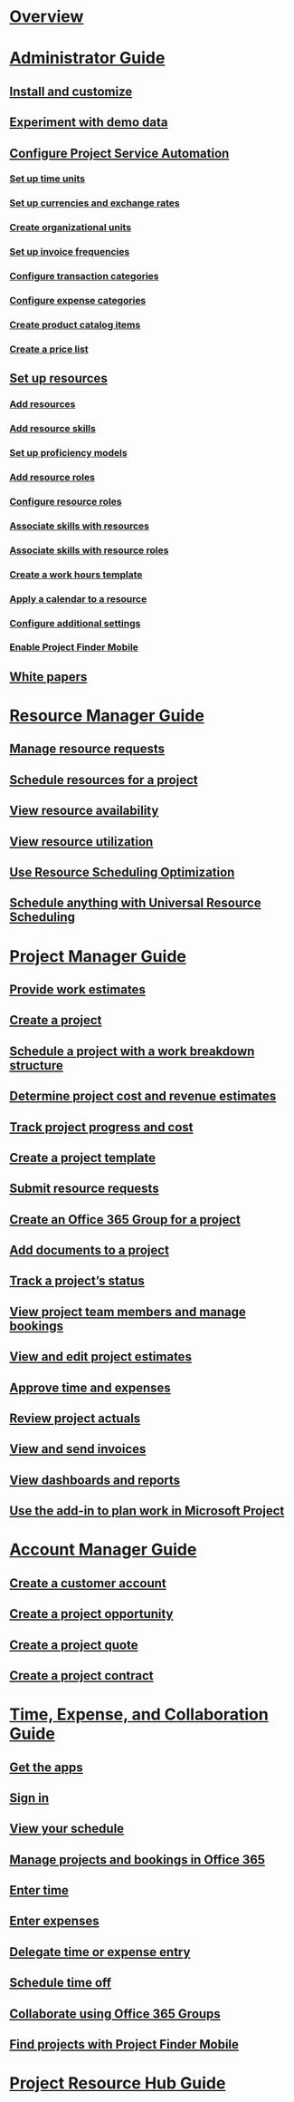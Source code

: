 # [Overview](overview.md)
# [Administrator Guide](admin-guide.md)
## [Install and customize](install-customize.md)
## [Experiment with demo data](use-demo-data.md)
## [Configure Project Service Automation](configure.md)
### [Set up time units](set-up-time-units.md)
### [Set up currencies and exchange rates](set-up-currencies-exchange-rates.md)
### [Create organizational units](create-organizational-units.md)
### [Set up invoice frequencies](set-up-invoice-frequencies.md)
### [Configure transaction categories](configure-transaction-categories.md)
### [Configure expense categories](configure-expense-categories.md)
### [Create product catalog items](create-product-catalog-items.md)
### [Create a price list](create-price-list.md)
## [Set up resources](set-up-resources.md)
### [Add resources](add-resources.md)
### [Add resource skills](add-resource-skills.md)
### [Set up proficiency models](set-up-proficiency-models.md)
### [Add resource roles](add-resource-roles.md)
### [Configure resource roles](configure-resource-roles.md)
### [Associate skills with resources](associate-skills-with-resources.md)
### [Associate skills with resource roles](associate-skills-with-resource-roles.md)
### [Create a work hours template](create-work-hours-template.md)
### [Apply a calendar to a resource](apply-calendar-resource.md)
### [Configure additional settings](configure-additional-parameters-settings.md)
### [Enable Project Finder Mobile](enable-project-finder-mobile-app-features.md)
## [White papers](white-papers.md)
# [Resource Manager Guide](resource-manager-guide.md)
## [Manage resource requests](manage-resource-requests.md)
## [Schedule resources for a project](schedule-resources-project.md)
## [View resource availability](view-resource-availability.md)
## [View resource utilization](view-resource-utilization.md)
## [Use Resource Scheduling Optimization](../common-scheduler/resource-scheduling-optimization.md)
## [Schedule anything with Universal Resource Scheduling](../common-scheduler/schedule-anything-with-universal-resource-scheduling.md)
# [Project Manager Guide](project-manager-guide.md)
## [Provide work estimates](provide-estimates-project-during-sales-process.md)
## [Create a project](create-project.md)
## [Schedule a project with a work breakdown structure](schedule-project-work-breakdown-structure.md)
## [Determine project cost and revenue estimates](determine-project-cost-revenue-estimates.md)
## [Track project progress and cost](track-project-progress-cost.md)
## [Create a project template](create-project-template.md)
## [Submit resource requests](submit-resource-requests.md)
## [Create an Office 365 Group for a project](create-office-365-group-project.md)
## [Add documents to a project](add-documents-project.md)
## [Track a project’s status](track-project-status.md)
## [View project team members and manage bookings](view-project-team-members-manage-bookings.md)
## [View and edit project estimates](view-edit-project-estimates.md)
## [Approve time and expenses](approve-time-expenses.md)
## [Review project actuals](review-project-actuals.md)
## [View and send invoices](view-send-invoices.md)
## [View dashboards and reports](view-dashboards-reports.md)
## [Use the add-in to plan work in Microsoft Project](add-plan-work-microsoft-project.md)
# [Account Manager Guide](account-manager-guide.md)
## [Create a customer account](create-customer-account.md)
## [Create a project opportunity](create-project-opportunity.md)
## [Create a project quote](create-project-quote.md)
## [Create a project contract](create-project-contract.md)
# [Time, Expense, and Collaboration Guide](time-expense-collaboration-guide.md)
## [Get the apps](get-apps.md)
## [Sign in](sign-in.md)
## [View your schedule](view-schedule.md)
## [Manage projects and bookings in Office 365](manage-project-bookings-office-365-calendar.md)
## [Enter time](enter-time.md)
## [Enter expenses](enter-expenses.md)
## [Delegate time or expense entry](allow-someone-else-enter-time-entry-expense.md)
## [Schedule time off](schedule-time-off.md)
## [Collaborate using Office 365 Groups](collaborate-project-team-members-office-365-groups.md)
## [Find projects with Project Finder Mobile](find-next-project-finder-mobile-app.md)
# [Project Resource Hub Guide](project-resource-hub-users-guide.md)
